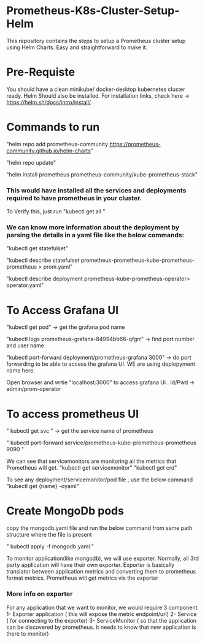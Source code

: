 # Prometheus-K8s-Cluster-Setup-Helm
This repository contains the steps to setup a Prometheus cluster setup using Helm Charts. Easy and straightforward to make it.


# Pre-Requiste
You should have a clean minikube/ docker-desktop kubernetes cluster ready.
Helm Should also be installed. For installation links, check here -> https://helm.sh/docs/intro/install/

# Commands to run 

"helm repo add prometheus-community https://prometheus-community.github.io/helm-charts"

"helm repo update"

"helm install prometheus prometheus-community/kube-prometheus-stack"

### This would have installed all the services and deployments required to have prometheus in your cluster.
To Verify this, just run "kubectl get all "

### We can know more information about the deployment by parsing the details in a yaml file like the below commands:

"kubectl get statefulset"

"kubectl describe statefulset prometheus-prometheus-kube-prometheus-prometheus > prom.yaml"

"kubectl describe deployment prometheus-kube-prometheus-operator> operator.yaml"

# To Access Grafana UI
"kubectl get pod"  -> get the grafana pod name

"kubectl logs prometheus-grafana-84994bb66-qfgrr" -> find port number and user name

"kubectl port-forward deployment/prometheus-grafana 3000" -> do port forwarding to be able to access the grafana UI. WE are using deplopyment name here.

Open browser and wrtie "localhost:3000" to access grafana Ui . Id/Pwd -> admin/prom-operator

# To access prometheus UI

" kubectl get svc "  -> get the service name of prometheus

" kubectl port-forward service/prometheus-kube-prometheus-prometheus 9090 "

We can see that servicemonitors are monitoring all the metrics that Prometheus will get.
"kubectl get servicemonitor"
"kubectl get crd"

To see any deployment/servicemonitor/pod file , use the below command
"kubectl get {name} -oyaml"

# Create MongoDb pods
copy the mongodb.yaml file and run the below command from same path structure where the file is present

" kubectl apply -f mongodb.yaml "

To monitor application(like mongodb), we will use exporter. Normally, all 3rd party application will have their own exporter. Exporter is basically translator between application metrics and converting them to prometheus format metrics. 
Prometheus will get metrics via the exporter

### More info on exporter

For any application that we want to monitor, we would require 3 component
1- Exporter application ( this will expose the metric endpoint/url)
2- Service ( for connecting to the exporter)
3- ServiceMonitor ( so that the application can be discovered by prometheus. It needs to know that new application is there to monitor)



